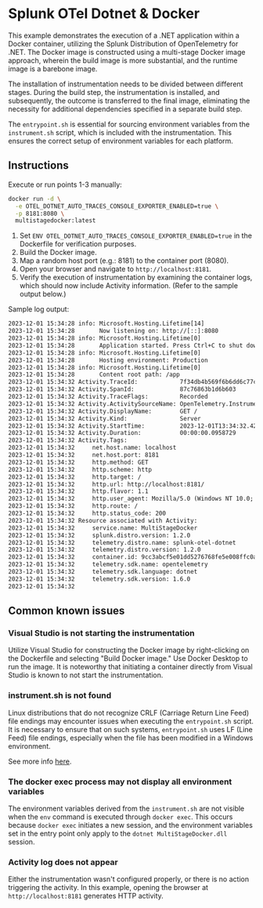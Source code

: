 # Splunk OTel Dotnet & Docker

This example demonstrates the execution of a .NET application within a Docker container, utilizing the Splunk Distribution of OpenTelemetry for .NET.
The Docker image is constructed using a multi-stage Docker image approach, wherein the build image is more substantial, and the runtime image is a barebone image.

The installation of instrumentation needs to be divided between different stages.
During the build step, the instrumentation is installed, and subsequently, the outcome is transferred to the final image, eliminating the necessity for additional dependencies specified in a separate build step.

The `entrypoint.sh` is essential for sourcing environment variables from the `instrument.sh` script, which is included with the instrumentation. This ensures the correct setup of environment variables for each platform.

## Instructions

Execute or run points 1-3 manually:

```bash
docker run -d \
  -e OTEL_DOTNET_AUTO_TRACES_CONSOLE_EXPORTER_ENABLED=true \
  -p 8181:8080 \
  multistagedocker:latest
```

1. Set `ENV OTEL_DOTNET_AUTO_TRACES_CONSOLE_EXPORTER_ENABLED=true` in the Dockerfile for verification purposes.
1. Build the Docker image.
1. Map a random host port (e.g.: 8181) to the container port (8080).
1. Open your browser and navigate to `http://localhost:8181`.
1. Verify the execution of instrumentation by examining the container logs, which should now include Activity information. (Refer to the sample output below.)

Sample log output:

```txt
2023-12-01 15:34:28 info: Microsoft.Hosting.Lifetime[14]
2023-12-01 15:34:28       Now listening on: http://[::]:8080
2023-12-01 15:34:28 info: Microsoft.Hosting.Lifetime[0]
2023-12-01 15:34:28       Application started. Press Ctrl+C to shut down.
2023-12-01 15:34:28 info: Microsoft.Hosting.Lifetime[0]
2023-12-01 15:34:28       Hosting environment: Production
2023-12-01 15:34:28 info: Microsoft.Hosting.Lifetime[0]
2023-12-01 15:34:28       Content root path: /app
2023-12-01 15:34:32 Activity.TraceId:            7f34db4b569f6b6dd6c77c1a5d5164e2
2023-12-01 15:34:32 Activity.SpanId:             87c76863b1d6b603
2023-12-01 15:34:32 Activity.TraceFlags:         Recorded
2023-12-01 15:34:32 Activity.ActivitySourceName: OpenTelemetry.Instrumentation.AspNetCore
2023-12-01 15:34:32 Activity.DisplayName:        GET /
2023-12-01 15:34:32 Activity.Kind:               Server
2023-12-01 15:34:32 Activity.StartTime:          2023-12-01T13:34:32.4239711Z
2023-12-01 15:34:32 Activity.Duration:           00:00:00.0958729
2023-12-01 15:34:32 Activity.Tags:
2023-12-01 15:34:32     net.host.name: localhost
2023-12-01 15:34:32     net.host.port: 8181
2023-12-01 15:34:32     http.method: GET
2023-12-01 15:34:32     http.scheme: http
2023-12-01 15:34:32     http.target: /
2023-12-01 15:34:32     http.url: http://localhost:8181/
2023-12-01 15:34:32     http.flavor: 1.1
2023-12-01 15:34:32     http.user_agent: Mozilla/5.0 (Windows NT 10.0; Win64; x64) AppleWebKit/537.36 (KHTML, like Gecko) Chrome/119.0.0.0 Safari/537.36 Edg/119.0.0.0
2023-12-01 15:34:32     http.route: /
2023-12-01 15:34:32     http.status_code: 200
2023-12-01 15:34:32 Resource associated with Activity:
2023-12-01 15:34:32     service.name: MultiStageDocker
2023-12-01 15:34:32     splunk.distro.version: 1.2.0
2023-12-01 15:34:32     telemetry.distro.name: splunk-otel-dotnet
2023-12-01 15:34:32     telemetry.distro.version: 1.2.0
2023-12-01 15:34:32     container.id: 9cc3abcf5e01dd5276768fe5e008ffc0a83cb57073d8dd98dc2e2c79f5620100
2023-12-01 15:34:32     telemetry.sdk.name: opentelemetry
2023-12-01 15:34:32     telemetry.sdk.language: dotnet
2023-12-01 15:34:32     telemetry.sdk.version: 1.6.0
2023-12-01 15:34:32
```

## Common known issues

### Visual Studio is not starting the instrumentation

Utilize Visual Studio for constructing the Docker image by right-clicking on the Dockerfile and selecting "Build Docker image." Use Docker Desktop to run the image. It is noteworthy that initiating a container directly from Visual Studio is known to not start the instrumentation.

### instrument.sh is not found

Linux distributions that do not recognize CRLF (Carriage Return Line Feed) file endings may encounter issues when executing the `entrypoint.sh` script. It is necessary to ensure that on such systems, `entrypoint.sh` uses LF (Line Feed) file endings, especially when the file has been modified in a Windows environment.

See more info [here](https://en.wikipedia.org/wiki/Newline#Issues_with_different_newline_formats).

### The docker exec process may not display all environment variables

The environment variables derived from the `instrument.sh` are not visible when the `env` command is executed through `docker exec`. This occurs because `docker exec` initiates a new session, and the environment variables set in the entry point only apply to the `dotnet MultiStageDocker.dll` session.

### Activity log does not appear

Either the instrumentation wasn't configured properly, or there is no action triggering the activity. In this example, opening the browser at `http://localhost:8181` generates HTTP activity.
